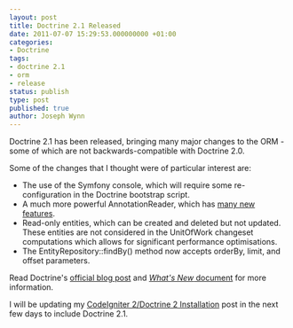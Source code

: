 ```yaml
---
layout: post
title: Doctrine 2.1 Released
date: 2011-07-07 15:29:53.000000000 +01:00
categories:
- Doctrine
tags:
- doctrine 2.1
- orm
- release
status: publish
type: post
published: true
author: Joseph Wynn
---
```

<p>Doctrine 2.1 has been released, bringing many major changes to the ORM - some of which are not backwards-compatible with Doctrine 2.0.<!--more--></p>
<p>Some of the changes that I thought were of particular interest are:</p>
<ul>
<li>The use of the Symfony console, which will require some re-configuration in the Doctrine bootstrap script.</li>
<li>A much more powerful AnnotationReader, which has <a href="http://www.doctrine-project.org/docs/common/2.1/en/reference/annotations.html">many new features</a>.</li>
<li>Read-only entities, which can be created and deleted but not updated. These entities are not considered in the UnitOfWork changeset computations which allows for significant performance optimisations.</li>
<li>The EntityRepository::findBy() method now accepts orderBy, limit, and offset parameters.</li>
</ul>
<p>Read Doctrine's <a href="http://www.doctrine-project.org/blog/doctrine-2-1">official blog post</a> and <a href="http://www.doctrine-project.org/projects/orm/2.1/docs/whats-new/en"><em>What's New</em> document</a> for more information.</p>
<p>I will be updating my <a href="https://wildlyinaccurate.com/codeigniter-2doctrine-2-installation/">CodeIgniter 2/Doctrine 2 Installation</a> post in the next few days to include Doctrine 2.1.</p>
